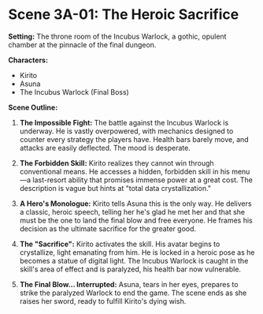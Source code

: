 # Scene 3A-01: The Heroic Sacrifice

**Setting:** The throne room of the Incubus Warlock, a gothic, opulent chamber at the pinnacle of the final dungeon.

**Characters:**
*   Kirito
*   Asuna
*   The Incubus Warlock (Final Boss)

**Scene Outline:**

1.  **The Impossible Fight:** The battle against the Incubus Warlock is underway. He is vastly overpowered, with mechanics designed to counter every strategy the players have. Health bars barely move, and attacks are easily deflected. The mood is desperate.

2.  **The Forbidden Skill:** Kirito realizes they cannot win through conventional means. He accesses a hidden, forbidden skill in his menu—a last-resort ability that promises immense power at a great cost. The description is vague but hints at "total data crystallization."

3.  **A Hero's Monologue:** Kirito tells Asuna this is the only way. He delivers a classic, heroic speech, telling her he's glad he met her and that she must be the one to land the final blow and free everyone. He frames his decision as the ultimate sacrifice for the greater good.

4.  **The "Sacrifice":** Kirito activates the skill. His avatar begins to crystallize, light emanating from him. He is locked in a heroic pose as he becomes a statue of digital light. The Incubus Warlock is caught in the skill's area of effect and is paralyzed, his health bar now vulnerable.

5.  **The Final Blow... Interrupted:** Asuna, tears in her eyes, prepares to strike the paralyzed Warlock to end the game. The scene ends as she raises her sword, ready to fulfill Kirito's dying wish.